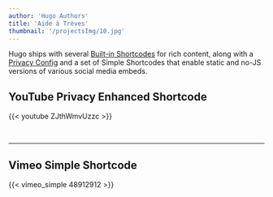 ```yaml
---
author: 'Hugo Authors'
title: 'Aide à Trèves'
thumbnail: '/projectsImg/10.jpg'
---
```


Hugo ships with several [Built-in Shortcodes](https://gohugo.io/content-management/shortcodes/#use-hugos-built-in-shortcodes) for rich content, along with a [Privacy Config](https://gohugo.io/about/hugo-and-gdpr/) and a set of Simple Shortcodes that enable static and no-JS versions of various social media embeds.

## <!--more-->

## YouTube Privacy Enhanced Shortcode

{{< youtube ZJthWmvUzzc >}}

<br>


---

## Vimeo Simple Shortcode

{{< vimeo_simple 48912912 >}}
